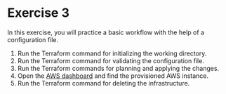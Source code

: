 # Exercise 3

In this exercise, you will practice a basic workflow with the help of a configuration file.

1. Run the Terraform command for initializing the working directory.
2. Run the Terraform command for validating the configuration file.
3. Run the Terraform commands for planning and applying the changes.
4. Open the [AWS dashboard](https://aws.amazon.com/) and find the provisioned AWS instance.
5. Run the Terraform command for deleting the infrastructure.
